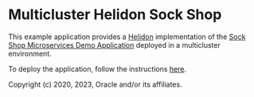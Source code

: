 # Multicluster Helidon Sock Shop

This example application provides a [Helidon](https://helidon.io) implementation of the [Sock Shop Microservices Demo Application](https://microservices-demo.github.io/) deployed in a multicluster environment.

To deploy the application, follow the instructions [here](https://verrazzano.io/latest/docs/examples/multicluster/sock-shop/).

Copyright (c) 2020, 2023, Oracle and/or its affiliates.
